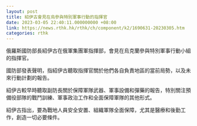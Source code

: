 ```yaml
---
layout: post
title: 紹伊古會見在烏參與特別軍事行動的指揮官
date: 2023-03-05 22:40:11.000000000 +08:00
link: https://news.rthk.hk/rthk/ch/component/k2/1690631-20230305.htm
categories: rthk
---
```


俄羅斯國防部長紹伊古在俄軍集團軍指揮部，會見在烏克蘭參與特別軍事行動小組的指揮官。

國防部發表聲明，指紹伊古聽取指揮官關於他們各自負責地區的當前局勢，以及未來行動計劃的報告。

紹伊古較早時聽取副防長關於保障軍隊武器、軍事設備和彈藥的報告，特別關注預備役部隊的戰鬥訓練、軍事政治工作和全面保障軍隊的其他形式。

紹伊古指出，要為戰地人員安全安置、組織軍隊全面保障，尤其是醫療和後勤工作，創造一切必要條件。
